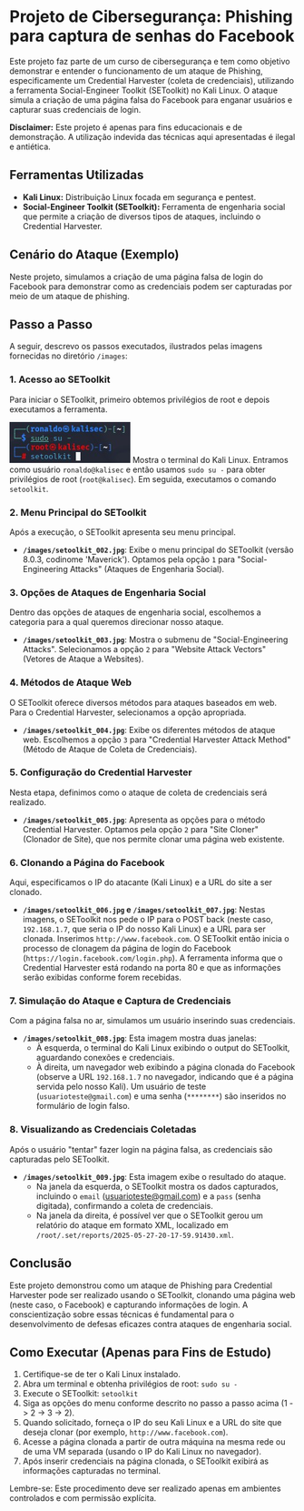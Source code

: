 # Projeto de Cibersegurança: Phishing para captura de senhas do Facebook

Este projeto faz parte de um curso de cibersegurança e tem como objetivo demonstrar e entender o funcionamento de um ataque de Phishing, especificamente um Credential Harvester (coleta de credenciais), utilizando a ferramenta Social-Engineer Toolkit (SEToolkit) no Kali Linux. O ataque simula a criação de uma página falsa do Facebook para enganar usuários e capturar suas credenciais de login.

**Disclaimer:** Este projeto é apenas para fins educacionais e de demonstração. A utilização indevida das técnicas aqui apresentadas é ilegal e antiética.

## Ferramentas Utilizadas

* **Kali Linux:** Distribuição Linux focada em segurança e pentest.
* **Social-Engineer Toolkit (SEToolkit):** Ferramenta de engenharia social que permite a criação de diversos tipos de ataques, incluindo o Credential Harvester.

## Cenário do Ataque (Exemplo)

Neste projeto, simulamos a criação de uma página falsa de login do Facebook para demonstrar como as credenciais podem ser capturadas por meio de um ataque de phishing.

## Passo a Passo

A seguir, descrevo os passos executados, ilustrados pelas imagens fornecidas no diretório `/images`:

### 1. Acesso ao SEToolkit

Para iniciar o SEToolkit, primeiro obtemos privilégios de root e depois executamos a ferramenta.

![image](https://github.com/ronaldoramos85/cibersecurity-desafio-phishing/blob/main/images/setoolkit_001.jpg) Mostra o terminal do Kali Linux. Entramos como usuário `ronaldo@kalisec` e então usamos `sudo su -` para obter privilégios de root (`root@kalisec`). Em seguida, executamos o comando `setoolkit`.

### 2. Menu Principal do SEToolkit

Após a execução, o SEToolkit apresenta seu menu principal.

* **`/images/setoolkit_002.jpg`**: Exibe o menu principal do SEToolkit (versão 8.0.3, codinome 'Maverick'). Optamos pela opção `1` para "Social-Engineering Attacks" (Ataques de Engenharia Social).

### 3. Opções de Ataques de Engenharia Social

Dentro das opções de ataques de engenharia social, escolhemos a categoria para a qual queremos direcionar nosso ataque.

* **`/images/setoolkit_003.jpg`**: Mostra o submenu de "Social-Engineering Attacks". Selecionamos a opção `2` para "Website Attack Vectors" (Vetores de Ataque a Websites).

### 4. Métodos de Ataque Web

O SEToolkit oferece diversos métodos para ataques baseados em web. Para o Credential Harvester, selecionamos a opção apropriada.

* **`/images/setoolkit_004.jpg`**: Exibe os diferentes métodos de ataque web. Escolhemos a opção `3` para "Credential Harvester Attack Method" (Método de Ataque de Coleta de Credenciais).

### 5. Configuração do Credential Harvester

Nesta etapa, definimos como o ataque de coleta de credenciais será realizado.

* **`/images/setoolkit_005.jpg`**: Apresenta as opções para o método Credential Harvester. Optamos pela opção `2` para "Site Cloner" (Clonador de Site), que nos permite clonar uma página web existente.

### 6. Clonando a Página do Facebook

Aqui, especificamos o IP do atacante (Kali Linux) e a URL do site a ser clonado.

* **`/images/setoolkit_006.jpg` e `/images/setoolkit_007.jpg`**: Nestas imagens, o SEToolkit nos pede o IP para o POST back (neste caso, `192.168.1.7`, que seria o IP do nosso Kali Linux) e a URL para ser clonada. Inserimos `http://www.facebook.com`. O SEToolkit então inicia o processo de clonagem da página de login do Facebook (`https://login.facebook.com/login.php`). A ferramenta informa que o Credential Harvester está rodando na porta 80 e que as informações serão exibidas conforme forem recebidas.

### 7. Simulação do Ataque e Captura de Credenciais

Com a página falsa no ar, simulamos um usuário inserindo suas credenciais.

* **`/images/setoolkit_008.jpg`**: Esta imagem mostra duas janelas:
    * À esquerda, o terminal do Kali Linux exibindo o output do SEToolkit, aguardando conexões e credenciais.
    * À direita, um navegador web exibindo a página clonada do Facebook (observe a URL `192.168.1.7` no navegador, indicando que é a página servida pelo nosso Kali). Um usuário de teste (`usuarioteste@gmail.com`) e uma senha (`********`) são inseridos no formulário de login falso.

### 8. Visualizando as Credenciais Coletadas

Após o usuário "tentar" fazer login na página falsa, as credenciais são capturadas pelo SEToolkit.

* **`/images/setoolkit_009.jpg`**: Esta imagem exibe o resultado do ataque.
    * Na janela da esquerda, o SEToolkit mostra os dados capturados, incluindo o `email` (usuarioteste@gmail.com) e a `pass` (senha digitada), confirmando a coleta de credenciais.
    * Na janela da direita, é possível ver que o SEToolkit gerou um relatório do ataque em formato XML, localizado em `/root/.set/reports/2025-05-27-20-17-59.91430.xml`.

## Conclusão

Este projeto demonstrou como um ataque de Phishing para Credential Harvester pode ser realizado usando o SEToolkit, clonando uma página web (neste caso, o Facebook) e capturando informações de login. A conscientização sobre essas técnicas é fundamental para o desenvolvimento de defesas eficazes contra ataques de engenharia social.

## Como Executar (Apenas para Fins de Estudo)

1.  Certifique-se de ter o Kali Linux instalado.
2.  Abra um terminal e obtenha privilégios de root: `sudo su -`
3.  Execute o SEToolkit: `setoolkit`
4.  Siga as opções do menu conforme descrito no passo a passo acima (1 -> 2 -> 3 -> 2).
5.  Quando solicitado, forneça o IP do seu Kali Linux e a URL do site que deseja clonar (por exemplo, `http://www.facebook.com`).
6.  Acesse a página clonada a partir de outra máquina na mesma rede ou de uma VM separada (usando o IP do Kali Linux no navegador).
7.  Após inserir credenciais na página clonada, o SEToolkit exibirá as informações capturadas no terminal.

Lembre-se: Este procedimento deve ser realizado apenas em ambientes controlados e com permissão explícita.